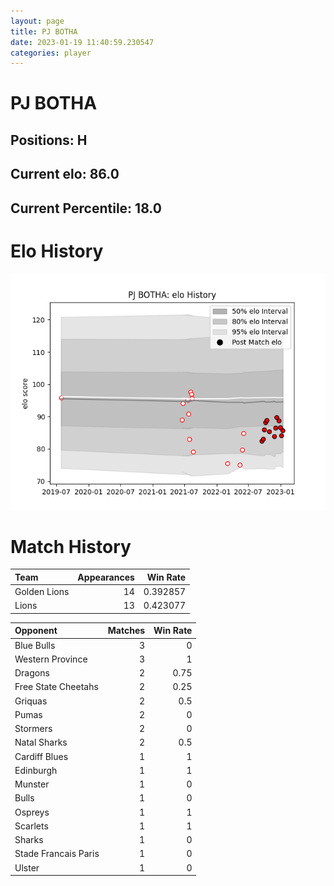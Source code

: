 ```yaml
---  
layout: page  
title: PJ BOTHA  
date: 2023-01-19 11:40:59.230547  
categories: player  
---
```

# PJ BOTHA

## Positions: H

## Current elo: 86.0

## Current Percentile: 18.0

# Elo History


![elo history](history_PJBOTHA.png)
# Match History


| Team         |   Appearances |   Win Rate |
|:-------------|--------------:|-----------:|
| Golden Lions |            14 |   0.392857 |
| Lions        |            13 |   0.423077 |

| Opponent             |   Matches |   Win Rate |
|:---------------------|----------:|-----------:|
| Blue Bulls           |         3 |       0    |
| Western Province     |         3 |       1    |
| Dragons              |         2 |       0.75 |
| Free State Cheetahs  |         2 |       0.25 |
| Griquas              |         2 |       0.5  |
| Pumas                |         2 |       0    |
| Stormers             |         2 |       0    |
| Natal Sharks         |         2 |       0.5  |
| Cardiff Blues        |         1 |       1    |
| Edinburgh            |         1 |       1    |
| Munster              |         1 |       0    |
| Bulls                |         1 |       0    |
| Ospreys              |         1 |       1    |
| Scarlets             |         1 |       1    |
| Sharks               |         1 |       0    |
| Stade Francais Paris |         1 |       0    |
| Ulster               |         1 |       0    |